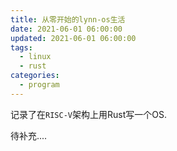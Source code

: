 ```yaml
---
title: 从零开始的lynn-os生活
date: 2021-06-01 06:00:00
updated: 2021-06-01 06:00:00
tags:
  - linux
  - rust
categories: 
  - program
---
```


记录了在`RISC-V`架构上用Rust写一个OS.

<!-- more -->

待补充....
